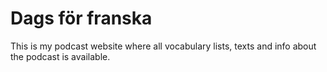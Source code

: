 <h1>Dags för franska</h1>
This is my podcast website where all vocabulary lists, texts and info about the podcast is available.
